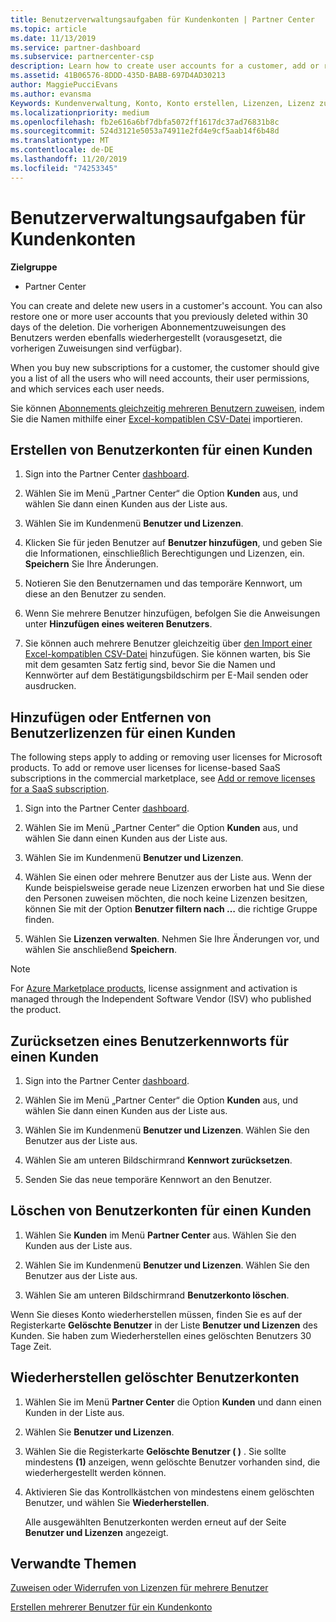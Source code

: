 ```yaml
---
title: Benutzerverwaltungsaufgaben für Kundenkonten | Partner Center
ms.topic: article
ms.date: 11/13/2019
ms.service: partner-dashboard
ms.subservice: partnercenter-csp
description: Learn how to create user accounts for a customer, add or remove user licenses, reset user passwords, delete user accounts or restore them.
ms.assetid: 41B06576-8DDD-435D-BABB-697D4AD30213
author: MaggiePucciEvans
ms.author: evansma
Keywords: Kundenverwaltung, Konto, Konto erstellen, Lizenzen, Lizenz zuweisen Benutzerverwaltung, Kennwort, Kennwort zurücksetzen, Kennwort ändern
ms.localizationpriority: medium
ms.openlocfilehash: fb2e616a6bf7dbfa5072ff1617dc37ad76831b8c
ms.sourcegitcommit: 524d3121e5053a74911e2fd4e9cf5aab14f6b48d
ms.translationtype: MT
ms.contentlocale: de-DE
ms.lasthandoff: 11/20/2019
ms.locfileid: "74253345"
---
```

# <a name="user-management-tasks-for-customer-accounts"></a>Benutzerverwaltungsaufgaben für Kundenkonten

**Zielgruppe**

- Partner Center

You can create and delete new users in a customer's account. You can also restore one or more user accounts that you previously deleted within 30 days of the deletion. Die vorherigen Abonnementzuweisungen des Benutzers werden ebenfalls wiederhergestellt (vorausgesetzt, die vorherigen Zuweisungen sind verfügbar).

When you buy new subscriptions for a customer, the customer should give you a list of all the users who will need accounts, their user permissions, and which services each user needs.  

Sie können [Abonnements gleichzeitig mehreren Benutzern zuweisen](bulk-license-provisioning-for-multiple-users.md), indem Sie die Namen mithilfe einer [Excel-kompatiblen CSV-Datei](adding-multiple-users-to-a-customer-account.md) importieren.

<a href="" id="createuseraccounts"></a>

## <a name="create-user-accounts-for-a-customer"></a>Erstellen von Benutzerkonten für einen Kunden

1. Sign into the Partner Center [dashboard](https://partner.microsoft.com/dashboard).

2. Wählen Sie im Menü „Partner Center“ die Option **Kunden** aus, und wählen Sie dann einen Kunden aus der Liste aus.

3. Wählen Sie im Kundenmenü **Benutzer und Lizenzen**.

4. Klicken Sie für jeden Benutzer auf **Benutzer hinzufügen**, und geben Sie die Informationen, einschließlich Berechtigungen und Lizenzen, ein. **Speichern** Sie Ihre Änderungen.

5. Notieren Sie den Benutzernamen und das temporäre Kennwort, um diese an den Benutzer zu senden.

6. Wenn Sie mehrere Benutzer hinzufügen, befolgen Sie die Anweisungen unter **Hinzufügen eines weiteren Benutzers**.

7. Sie können auch mehrere Benutzer gleichzeitig über [den Import einer Excel-kompatiblen CSV-Datei](adding-multiple-users-to-a-customer-account.md) hinzufügen. Sie können warten, bis Sie mit dem gesamten Satz fertig sind, bevor Sie die Namen und Kennwörter auf dem Bestätigungsbildschirm per E-Mail senden oder ausdrucken.

<a href="" id="userlicensing"></a>

## <a name="add-or-remove-user-licenses-for-a-customer"></a>Hinzufügen oder Entfernen von Benutzerlizenzen für einen Kunden

The following steps apply to adding or removing user licenses for Microsoft products. To add or remove user licenses for license-based SaaS subscriptions in the commercial marketplace, see [Add or remove licenses for a SaaS subscription](csp-commercial-marketplace-manage.md#add-or-remove-licenses-for-a-saas-subscription).

1. Sign into the Partner Center [dashboard](https://partner.microsoft.com/dashboard).

2. Wählen Sie im Menü „Partner Center“ die Option **Kunden** aus, und wählen Sie dann einen Kunden aus der Liste aus.

3. Wählen Sie im Kundenmenü **Benutzer und Lizenzen**.

4. Wählen Sie einen oder mehrere Benutzer aus der Liste aus. Wenn der Kunde beispielsweise gerade neue Lizenzen erworben hat und Sie diese den Personen zuweisen möchten, die noch keine Lizenzen besitzen, können Sie mit der Option **Benutzer filtern nach …** die richtige Gruppe finden.

5. Wählen Sie **Lizenzen verwalten**. Nehmen Sie Ihre Änderungen vor, und wählen Sie anschließend **Speichern**.

> [!NOTE]
> For [Azure Marketplace products](csp-commercial-marketplace-manage.md#assign-licenses-and-activate-a-subscription-on-behalf-of-a-customer), license assignment and activation is managed through the Independent Software Vendor (ISV) who published the product.

<a href="" id="resetpassword"></a>

## <a name="reset-a-users-password-for-a-customer"></a>Zurücksetzen eines Benutzerkennworts für einen Kunden

1. Sign into the Partner Center [dashboard](https://partner.microsoft.com/dashboard).

2. Wählen Sie im Menü „Partner Center“ die Option **Kunden** aus, und wählen Sie dann einen Kunden aus der Liste aus.

3.  Wählen Sie im Kundenmenü **Benutzer und Lizenzen**. Wählen Sie den Benutzer aus der Liste aus.

4.  Wählen Sie am unteren Bildschirmrand **Kennwort zurücksetzen**. 

5.  Senden Sie das neue temporäre Kennwort an den Benutzer.

<a href="" id="deleteuseraccounts"></a>

## <a name="delete-user-accounts-for-a-customer"></a>Löschen von Benutzerkonten für einen Kunden

1.  Wählen Sie **Kunden** im Menü **Partner Center** aus. Wählen Sie den Kunden aus der Liste aus.

2.  Wählen Sie im Kundenmenü **Benutzer und Lizenzen**. Wählen Sie den Benutzer aus der Liste aus.

3.  Wählen Sie am unteren Bildschirmrand **Benutzerkonto löschen**.

Wenn Sie dieses Konto wiederherstellen müssen, finden Sie es auf der Registerkarte **Gelöschte Benutzer** in der Liste **Benutzer und Lizenzen** des Kunden. Sie haben zum Wiederherstellen eines gelöschten Benutzers 30 Tage Zeit.

<a href="" id="restoreuseraccounts"></a>

## <a name="restore-deleted-user-accounts"></a>Wiederherstellen gelöschter Benutzerkonten

1.  Wählen Sie im Menü **Partner Center** die Option **Kunden** und dann einen Kunden in der Liste aus.

2.  Wählen Sie **Benutzer und Lizenzen**.

3.  Wählen Sie die Registerkarte **Gelöschte Benutzer ( )** . Sie sollte mindestens **(1)** anzeigen, wenn gelöschte Benutzer vorhanden sind, die wiederhergestellt werden können.

4.  Aktivieren Sie das Kontrollkästchen von mindestens einem gelöschten Benutzer, und wählen Sie **Wiederherstellen**.

    Alle ausgewählten Benutzerkonten werden erneut auf der Seite **Benutzer und Lizenzen** angezeigt.

## <a name="related-topics"></a>Verwandte Themen


[Zuweisen oder Widerrufen von Lizenzen für mehrere Benutzer](bulk-license-provisioning-for-multiple-users.md)

[Erstellen mehrerer Benutzer für ein Kundenkonto](adding-multiple-users-to-a-customer-account.md)